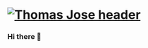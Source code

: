# [![Thomas Jose header](https://raw.githubusercontent.com/WaylonWalker/WaylonWalker/main/icon/gh-bannner-light.png)](https://waylonwalker.com)

### Hi there 👋 

<!--
**thomas21-jquerry/thomas21-jquerry** is a ✨ _special_ ✨ repository because its `README.md` (this file) appears on your GitHub profile.

Here are some ideas to get you started:

- 🔭 I’m currently working on ...
- 🌱 I’m currently learning ...
- 👯 I’m looking to collaborate on ...
- 🤔 I’m looking for help with ...
- 💬 Ask me about ...
- 📫 How to reach me: ...
- 😄 Pronouns: ...
- ⚡ Fun fact: ...
-->
